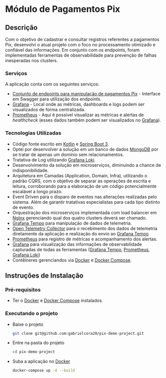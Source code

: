 # Módulo de Pagamentos Pix

## **Descrição**

Com o objetivo de cadastrar e consultar registros referentes a pagamentos Pix, desenvolvi o atual projeto com o foco no processamento otimizado e confiável das informações. Em conjunto com os endpoints, foram implementadas ferramentas de observabilidade para prevenção de falhas inesperadas nos clusters.

### Serviços

A aplicação conta com os seguintes serviços:

- [Conjunto de endpoints para manipulação de pagamentos Pix](http://localhost:8080/swagger-ui/index.html) - Interface em Swagger para utilização dos endpoints.
- [Grafana](http://localhost:3000) - Local onde as métricas, dashboards e logs podem ser visualizados de forma centralizada.
- [Prometheus](http://localhost:9090) - Aqui é possível visualizar as métricas e alertas de _healthcheck_ (esses dados também podem ser visualizados no [Grafana](http://localhost:3000)).

### Tecnologias Utilizadas

- Código fonte escrito em [Kotlin](https://kotlinlang.org/) e [Spring Boot 3](https://spring.io/).
- Optei por desenvolver a solução em um banco de dados [MongoDB](https://www.mongodb.com/) por se tratar de apenas um domínio sem relacionamentos.
- Tratativa de Log utilizando [Grafana Loki](https://grafana.com/docs/loki/latest/).
- Desenvolvimento da solução em microserviços, diminuindo a chance de indisponibilidade.
- Arquitetura em Camadas (Application, Domain, Infra), utilizando o padrão CQRS, com o objetivo de separar as operações de escrita e leitura, corroborando para a elaboração de um código potencialmente escalável a longo prazo.
- Event Driven para o disparo de eventos nas alterações realizadas pelo sistema. Além de garantir tratativas especialistas para cada tipo distinto de evento.
- Orquestração dos microserviços implementada com load balancer em [NgInx](https://docs.nginx.com/nginx/admin-guide/load-balancer/http-load-balancer/) gerenciando qual dos quatro clusters deverá ser chamado.
- [Grafana Tempo](https://grafana.com/docs/tempo/latest/) para manipulação de dados de telemetria.
- [Open Telemetry Collector](https://opentelemetry.io/docs/collector/) para o recebimento dos dados de telemetria diretamente da aplicação e realização do envio ao [Grafana Tempo](https://grafana.com/docs/tempo/latest/)
- [Prometheus](http://localhost:9090) para registro de métricas e acompanhamento dos alertas.
- [Grafana](https://grafana.com/docs/grafana/latest/) para visualização das informações de observabilidade capturadas de todas as ferramentas ([Grafana Tempo](https://grafana.com/docs/tempo/latest/), [Prometheus](http://localhost:9090), [Grafana Loki](https://grafana.com/docs/loki/latest/))
- Contêineres gerenciandos via [Docker](https://docs.docker.com/) e [Docker Compose](https://docs.docker.com/compose/).

## **Instruções de Instalação**

### Pré-requisitos

- Ter o [Docker](https://docs.docker.com/get-docker/) e [Docker Compose](https://docs.docker.com/compose/install/) instalados.

### Executando o projeto

- Baixe o projeto
  ```sh
  git clone git@github.com:gabrielcora20/pix-demo-project.git
  ```
- Entre na pasta do projeto
  ```sh
  cd pix-demo-project
  ```
- Suba a aplicação no [Docker](https://docs.docker.com/)
  ```sh
  docker-compose up -d --build
  ```
